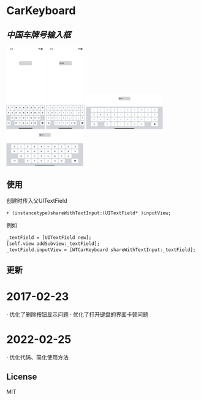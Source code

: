 # CarKeyboard
## _中国车牌号输入框_

<img src="https://github.com/Sean-LWT/CarKeyboard/blob/master/V1.png" width="100px"> <img src="https://github.com/Sean-LWT/CarKeyboard/blob/master/V2.png" width="100px">
<img src="https://github.com/Sean-LWT/CarKeyboard/blob/master/H1.png" width="200px"> <img src="https://github.com/Sean-LWT/CarKeyboard/blob/master/H2.png" width="200px">

## 使用

创建时传入父UITextField
```oc
+ (instancetype)shareWithTextInput:(UITextField* )inputView;
```
例如
```oc
_textField = [UITextField new];
[self.view addSubview:_textField];
_textField.inputView = [WTCarKeyboard shareWithTextInput:_textField];
```

## 更新

# 2017-02-23
· 优化了删除按钮显示问题
· 优化了打开键盘的界面卡顿问题

# 2022-02-25
· 优化代码、简化使用方法

## License

MIT

